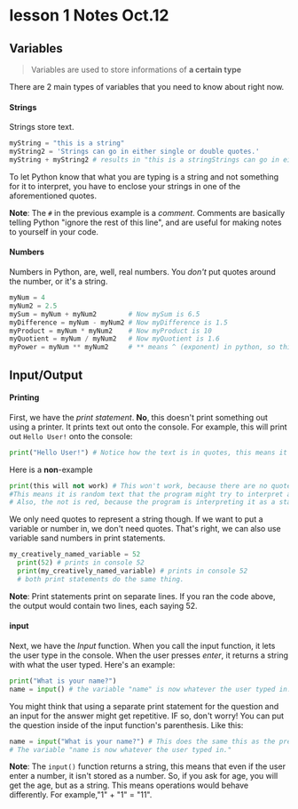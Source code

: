 # lesson 1 Notes Oct.12

## Variables
> Variables are used to store informations of __a certain type__

There are 2 main types of variables that you need to know about right now.
#### Strings

Strings store text.
```python
myString = "this is a string"
myString2 = 'Strings can go in either single or double quotes.'
myString + myString2 # results in "this is a stringStrings can go in either single or double quotes."
```
To let Python know that what you are typing is a string and not something for it to interpret, you have to enclose your strings in one of the aforementioned quotes.

__Note__: The `#` in the previous example is a *comment*. Comments are basically telling Python "ignore the rest of this line", and are useful for making notes to yourself in your code.

#### Numbers

Numbers in Python, are, well, real numbers.
You *don't* put quotes around the number, or it's a string.
```python
myNum = 4
myNum2 = 2.5
mySum = myNum + myNum2        # Now mySum is 6.5
myDifference = myNum - myNum2 # Now myDifference is 1.5
myProduct = myNum * myNum2    # Now myProduct is 10 
myQuotient = myNum / myNum2   # Now myQuotient is 1.6
myPower = myNum ** myNum2     # ** means ^ (exponent) in python, so this gives 4^2.5 = 32
```

## Input/Output
#### Printing
First, we have the *print statement*. **No**, this doesn't print something out using a printer. It prints text out onto the console. For example, this will print out `Hello User!` onto the console:
```python
print("Hello User!") # Notice how the text is in quotes, this means it is a string.
```
Here is a **non**-example
```python
print(this will not work) # This won't work, because there are no quotes (not a string). 
#This means it is random text that the program might try to interpret as a variable or keywords.
# Also, the not is red, because the program is interpreting it as a statement, not a string.
```
We only need quotes to represent a string though. If we want to put a variable or number in, we don't need quotes. That's right, we can also use variable sand numbers in print statements.
```python
my_creatively_named_variable = 52
  print(52) # prints in console 52
  print(my_creatively_named_variable) # prints in console 52
  # both print statements do the same thing.
  ```
  **Note**: Print statements print on separate lines. If you ran the code above, the output would contain two lines, each saying 52.
  #### input
  Next, we have the *Input* function. When you call the input function, it lets the user type in the console. When the user presses *enter*, it returns a string with what the user typed. Here's an example:
```python
print("What is your name?")
name = input() # the variable "name" is now whatever the user typed in.
```
You might think that using a separate print statement for the question and an input for the answer might get repetitive. IF so, don't worry! You can put the question inside of the input function's parenthesis. Like this:
```python
name = input("What is your name?") # This does the same this as the previous example.
# The variable "name is now whatever the user typed in."
```
**Note**: The `input()` function returns a string, this means that even if the user enter a number, it isn't stored as a number.
So, if you ask for age, you will get the age, but as a string. This means operations would behave differently. 
For example,"1" + "1" = "11".
